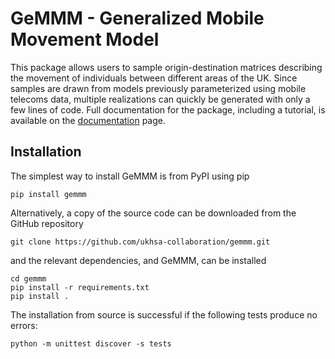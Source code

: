 # GeMMM - Generalized Mobile Movement Model
This package allows users to sample origin-destination matrices describing the movement of individuals between different areas of the UK. Since samples are drawn from models previously parameterized using mobile telecoms data, multiple realizations can quickly be generated with only a few lines of code. Full documentation for the package, including a tutorial, is available on the [documentation](https://ukhsa-collaboration.github.io/gemmm/) page.

## Installation
The simplest way to install GeMMM is from PyPI using pip
```
pip install gemmm
```

Alternatively, a copy of the source code can be downloaded from the GitHub repository
```
git clone https://github.com/ukhsa-collaboration/gemmm.git
```
and the relevant dependencies, and GeMMM, can be installed
```
cd gemmm
pip install -r requirements.txt
pip install .
```
The installation from source is successful if the following tests produce no errors:
```
python -m unittest discover -s tests
```